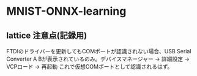 # MNIST-ONNX-learning
## lattice 注意点(記録用)
FTDIのドライバーを更新してもCOMポートが認識されない場合、USB Serial Converter A Bが表示されているのみ。デバイスマネージャー -> 詳細設定 -> VCPロード -> 再起動
これで仮想COMポートとして認識されるはず。